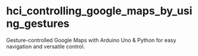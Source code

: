 # hci_controlling_google_maps_by_using_gestures
Gesture-controlled Google Maps with Arduino Uno &amp; Python for easy navigation and versatile control.

